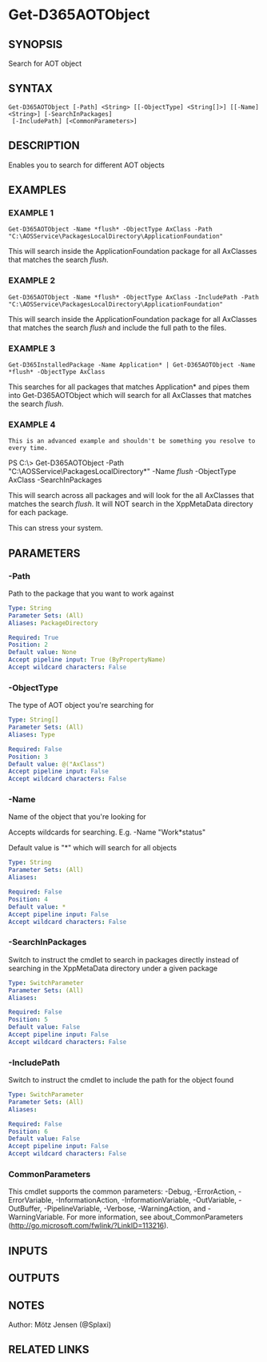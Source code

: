 ﻿---
external help file: d365fo.tools-help.xml
Module Name: d365fo.tools
online version:
schema: 2.0.0
---

# Get-D365AOTObject

## SYNOPSIS
Search for AOT object

## SYNTAX

```
Get-D365AOTObject [-Path] <String> [[-ObjectType] <String[]>] [[-Name] <String>] [-SearchInPackages]
 [-IncludePath] [<CommonParameters>]
```

## DESCRIPTION
Enables you to search for different AOT objects

## EXAMPLES

### EXAMPLE 1
```
Get-D365AOTObject -Name *flush* -ObjectType AxClass -Path "C:\AOSService\PackagesLocalDirectory\ApplicationFoundation"
```

This will search inside the ApplicationFoundation package for all AxClasses that matches the search *flush*.

### EXAMPLE 2
```
Get-D365AOTObject -Name *flush* -ObjectType AxClass -IncludePath -Path "C:\AOSService\PackagesLocalDirectory\ApplicationFoundation"
```

This will search inside the ApplicationFoundation package for all AxClasses that matches the search *flush* and include the full path to the files.

### EXAMPLE 3
```
Get-D365InstalledPackage -Name Application* | Get-D365AOTObject -Name *flush* -ObjectType AxClass
```

This searches for all packages that matches Application* and pipes them into Get-D365AOTObject which will search for all AxClasses that matches the search *flush*.

### EXAMPLE 4
```
This is an advanced example and shouldn't be something you resolve to every time.
```

PS C:\\\> Get-D365AOTObject -Path "C:\AOSService\PackagesLocalDirectory\*" -Name *flush* -ObjectType AxClass -SearchInPackages

This will search across all packages and will look for the all AxClasses that matches the search *flush*.
It will NOT search in the XppMetaData directory for each package.

This can stress your system.

## PARAMETERS

### -Path
Path to the package that you want to work against

```yaml
Type: String
Parameter Sets: (All)
Aliases: PackageDirectory

Required: True
Position: 2
Default value: None
Accept pipeline input: True (ByPropertyName)
Accept wildcard characters: False
```

### -ObjectType
The type of AOT object you're searching for

```yaml
Type: String[]
Parameter Sets: (All)
Aliases: Type

Required: False
Position: 3
Default value: @("AxClass")
Accept pipeline input: False
Accept wildcard characters: False
```

### -Name
Name of the object that you're looking for

Accepts wildcards for searching.
E.g.
-Name "Work*status"

Default value is "*" which will search for all objects

```yaml
Type: String
Parameter Sets: (All)
Aliases:

Required: False
Position: 4
Default value: *
Accept pipeline input: False
Accept wildcard characters: False
```

### -SearchInPackages
Switch to instruct the cmdlet to search in packages directly instead
of searching in the XppMetaData directory under a given package

```yaml
Type: SwitchParameter
Parameter Sets: (All)
Aliases:

Required: False
Position: 5
Default value: False
Accept pipeline input: False
Accept wildcard characters: False
```

### -IncludePath
Switch to instruct the cmdlet to include the path for the object found

```yaml
Type: SwitchParameter
Parameter Sets: (All)
Aliases:

Required: False
Position: 6
Default value: False
Accept pipeline input: False
Accept wildcard characters: False
```

### CommonParameters
This cmdlet supports the common parameters: -Debug, -ErrorAction, -ErrorVariable, -InformationAction, -InformationVariable, -OutVariable, -OutBuffer, -PipelineVariable, -Verbose, -WarningAction, and -WarningVariable.
For more information, see about_CommonParameters (http://go.microsoft.com/fwlink/?LinkID=113216).

## INPUTS

## OUTPUTS

## NOTES
Author: Mötz Jensen (@Splaxi)

## RELATED LINKS
